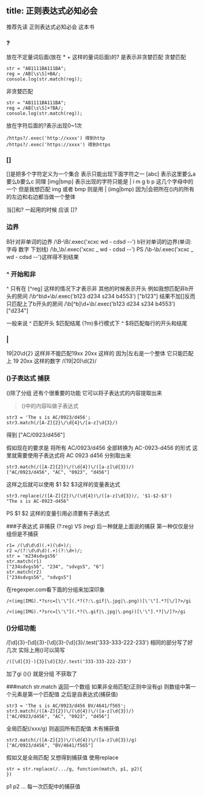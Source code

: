 title: 正则表达式必知必会
---

推荐先读  正则表达式必知必会 这本书

### ?
放在不定量词后面(放在 * + 这样的量词后面)的? 是表示非贪婪匹配
贪婪匹配
```
str = "AB1111BA111BA";
reg = /AB[\s\S]+BA/;
console.log(str.match(reg));
```
非贪婪匹配
```
str = "AB1111BA111BA";
reg = /AB[\s\S]+?BA/;
console.log(str.match(reg));
```

放在字符后面的?表示出现0~1次
```
/https?/.exec('http://xxxx') 得到http
/https?/.exec('https://xxxx') 得到https
```

### []

[]是把多个字符定义为一个集合  表示只能出现下面字符之一
[abc] 表示这里要么a要么b要么c
同理 [img|bmp] 表示出现的字符只能是 |  i m g b p 这几个字母中的一个
但是我想匹配 img 或者 bmp  则是用 |
(img|bmp)  因为|会把所在()内的所有的左边和右边都当做一个整体

当[]和? 一起用的时候 应该 []?

### 边界
B针对非单词的边界 /\B-\B/.exec('xcxc wd - cdsd --')
b针对单词的边界(单词: 字母 数字 下划线) /\b_\b/.exec('xcxc _ wd - cdsd --')
PS /\b-\b/.exec('xcxc _ wd - cdsd --')这样得不到结果


### ^ 开始和非
^ 只有在 [^reg] 这样的情况下才表示非
其他的时候表示开头
例如我想匹配非b开头的房间
/\b^b\d+\b/.exec('b123 d234 s234 b4553')
["b123"]
结果不加[]反而只匹配上了b开头的房间
/\b[^b]\d+\b/.exec('b123 d234 s234 b4553')
["d234"]

一般来说 ^ 匹配开头 $匹配结尾
(?m)多行模式下 ^ $将匹配每行的开头和结尾

### |
19|20\d{2} 这样并不能匹配19xx 20xx 这样的 因为|左右是一个整体
它只能匹配上 19 20xx 这样的数字
/(19|20)\d{2}/

### ()子表达式  捕获
()除了分组 还有个很重要的功能 它可以将子表达式的内容提取出来
> ()中的内容叫做子表达式
```
str3 = 'The s is AC/0923/d456';
str3.match(/[A-Z]{2}\/\d{4}\/[a-z]\d{3}/)
```
得到 ["AC/0923/d456"]


假如现在的要求是 将所有 AC/0923/d456 全部转换为 AC-0923-d456 的形式
这里就需要使用子表达式将 AC 0923 d456 分别取出来
```
str3.match(/([A-Z]{2})\/(\d{4})\/([a-z]\d{3})/)
["AC/0923/d456", "AC", "0923", "d456"]
```
这样之后就可以使用 $1 $2 $3这样的变量表达式
```
str3.replace(/([A-Z]{2})\/(\d{4})\/([a-z]\d{3})/, '$1-$2-$3')
"The s is AC-0923-d456"
```
PS $1 $2 这样的变量引用必须要有子表达式


###子表达式  非捕获
(?:reg)  VS (reg)   后一种就是上面说的捕获 第一种仅仅是分组但是不捕获
```
r1= /(\d\d\d)(.+)(\d+)/;
r2 =/(?:\d\d\d)(.+)(?:\d+)/;
str = 'm234sdvgs56'
str.match(r1)
["234sdvgs56", "234", "sdvgs5", "6"]
str.match(r2)
["234sdvgs56", "sdvgs5"]
```

在regexper.com看下面的分组来加深印象
```
/<(img|IMG).*?src=[\'\"](.*?(?:\.gif|\.jpg|\.png))[\'\"].*?[\/]?>/gi

/<(img|IMG).*?src=[\'\"](.*?(\.gif|\.jpg|\.png))[\'\"].*?[\/]?>/gi
```


### ()分组功能
/[\d]{3}-[\d]{3}-[\d]{3}-[\d]{3}/.test('333-333-222-233')
相同的部分写了好几次 实际上用()可以简写
```
/([\d]{3}-){3}[\d]{3}/.test('333-333-222-233')
```
加了gi  (){}  就是分组  不获取了

###match
str.match 返回一个数组
如果非全局匹配(正则中没有g)  则数组中第一个元素是第一个匹配值  之后是自表达式(捕获值)
```
str3 = 'The s is AC/0923/d456 BV/4641/f565';
str3.match(/([A-Z]{2})\/(\d{4})\/([a-z]\d{3})/)
["AC/0923/d456", "AC", "0923", "d456"]
```

全局匹配(/xxx/g)  则返回所有匹配值  木有捕获值
```
str3.match(/([A-Z]{2})\/(\d{4})\/([a-z]\d{3})/g)
["AC/0923/d456", "BV/4641/f565"]
```

假如又是全局匹配 又想得到捕获值  使用replace
```
str = str.replace(/.../g, function(match, p1, p2){
})
```
p1 p2 ...  每一次匹配中的捕获值
